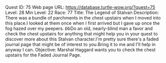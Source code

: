 Quest ID: 75
Web page URL: https://database.turtle-wow.org/?quest=75
Level: 28
Min Level: 22
Race: 77
Title: The Legend of Stalvan
Description: There was a bundle of parchments in the chest upstairs when I moved into this place.I looked at them once when I first arrived but I gave up once the fog hazed over my peepers. $b$bDo an old, nearly-blind man a favor and check the chest upstairs for anything that might help you in your quest to discover more about this Stalvan character.I'm pretty sure there's a faded journal page that might be of interest to you.Bring it to me and I'll help in anyway I can.
Objective: Marshal Haggard wants you to check the chest upstairs for the Faded Journal Page.
